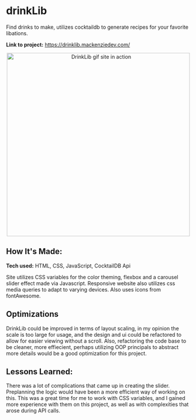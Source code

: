 # drinkLib

Find drinks to make, utilizes cocktaildb to generate recipes for your favorite libations.

**Link to project:** https://drinklib.mackenziedev.com/

<p align="center">
<img src="https://github.com/mac-kenzie-lee/drinkLib/blob/master/drinklibdemo.gif?raw=true" alt="DrinkLib gif site in action" width="500px" height="auto"></p>


## How It's Made:

**Tech used:** HTML, CSS, JavaScript, CocktailDB Api

Site utilizes CSS variables for the color theming, flexbox and a carousel slider effect made via Javascript. Responsive website also utilizes css media queries to adapt to varying devices.
Also uses icons from fontAwesome. 

## Optimizations

DrinkLib could be improved in terms of layout scaling, in my opinion the scale is too large for usage, and the design and ui could be refactored to allow for easier viewing without a scroll.
Also, refactoring the code base to be cleaner, more effiecient, perhaps utilizing OOP principals to abstract more details would be a good optimization for this project. 

## Lessons Learned:

There was a lot of complications that came up in creating the slider. Preplanning the logic would have been a more efficient way of working on this. 
This was a great time for me to work with CSS variables, and I gained more experience with them on this project, as well as with complexities that arose during API calls.
